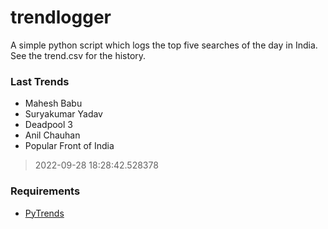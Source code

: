 # trendlogger
A simple python script which logs the top five searches of the day in India.<br>See the trend.csv for the history.<br>

<!-- Last Trends -->
### Last Trends
* Mahesh Babu
* Suryakumar Yadav
* Deadpool 3
* Anil Chauhan
* Popular Front of India
> 2022-09-28 18:28:42.528378

<!-- Requirements -->
### Requirements
* [PyTrends](https://github.com/dreyco676/pytrends)
